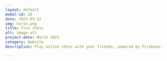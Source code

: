 ```yaml
---
layout: default
modal-id: 28
date: 2021-03-22
img: horse.png
title: Fire chess
alt: image-alt
project-date: March 2021
category: Website
description: Play online chess with your friends, powered by Firebase. Create up to 5 rooms per user and invite your friends to play with you!  <br> Check it out here <a href="http://firechess0.web.app/">Fire Chess</a>! Get the code on <a href="https://github.com/Aveek-Saha/FireChess">GitHub</a> <br><div>Icons made by <a href="https://www.flaticon.com/authors/good-ware" title="Good Ware">Good Ware</a> from <a href="https://www.flaticon.com/" title="Flaticon">www.flaticon.com</a></div>

---
```


